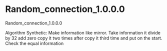 # Random_connection_1.0.0.0
Random_connection_1.0.0.0

Algorithm Synthetic: Make information like mirror. Take information it divide by 32 add zero copy it two times after copy it third time and put on the start. Check the equal information
